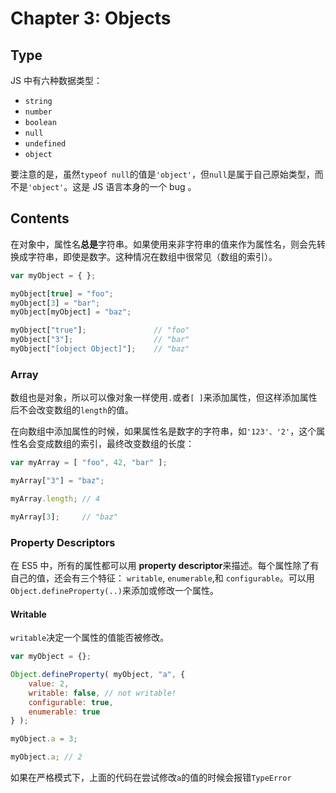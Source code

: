 # Chapter 3: Objects

## Type

JS 中有六种数据类型：

- `string`
- `number`
- `boolean`
- `null`
- `undefined`
- `object`

要注意的是，虽然`typeof null`的值是`'object'`，但`null`是属于自己原始类型，而不是`'object'`。这是 JS 语言本身的一个 bug 。

## Contents

在对象中，属性名**总是**字符串。如果使用来非字符串的值来作为属性名，则会先转换成字符串，即使是数字。这种情况在数组中很常见（数组的索引）。

```js
var myObject = { };

myObject[true] = "foo";
myObject[3] = "bar";
myObject[myObject] = "baz";

myObject["true"];				// "foo"
myObject["3"];					// "bar"
myObject["[object Object]"];	// "baz"
```

### Array

数组也是对象，所以可以像对象一样使用`.`或者`[ ]`来添加属性，但这样添加属性后不会改变数组的`length`的值。

在向数组中添加属性的时候，如果属性名是数字的字符串，如`'123'、'2'`，这个属性名会变成数组的索引，最终改变数组的长度：

```js
var myArray = [ "foo", 42, "bar" ];

myArray["3"] = "baz";

myArray.length;	// 4

myArray[3];		// "baz"
```

### Property Descriptors

在 ES5 中，所有的属性都可以用 **property descriptor**来描述。每个属性除了有自己的值，还会有三个特征： `writable`, `enumerable`,和 `configurable`。可以用`Object.defineProperty(..)`来添加或修改一个属性。

#### Writable

`writable`决定一个属性的值能否被修改。

```js
var myObject = {};

Object.defineProperty( myObject, "a", {
	value: 2,
	writable: false, // not writable!
	configurable: true,
	enumerable: true
} );

myObject.a = 3;

myObject.a; // 2
```

如果在严格模式下，上面的代码在尝试修改`a`的值的时候会报错`TypeError`



